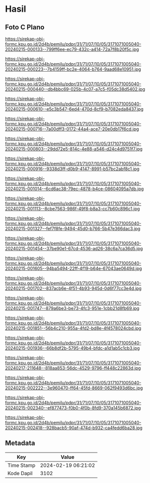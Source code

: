 # Hasil

## Foto C Plano

https://sirekap-obj-formc.kpu.go.id/2d4b/pemilu/pdpr/31/71/07/10/05/3171071005040-20240215-000133--799ff6ee-ec79-432c-a414-72a7f8b20f5c.jpg

https://sirekap-obj-formc.kpu.go.id/2d4b/pemilu/pdpr/31/71/07/10/05/3171071005040-20240215-000223--7b4159ff-bc2e-4064-b764-9aad68e10951.jpg

https://sirekap-obj-formc.kpu.go.id/2d4b/pemilu/pdpr/31/71/07/10/05/3171071005040-20240215-000440--db4bbc69-025b-4c07-a7c5-f05dc38d5402.jpg

https://sirekap-obj-formc.kpu.go.id/2d4b/pemilu/pdpr/31/71/07/10/05/3171071005040-20240215-000610--e5c3b547-6ed4-470d-8cf9-b7082eda8437.jpg

https://sirekap-obj-formc.kpu.go.id/2d4b/pemilu/pdpr/31/71/07/10/05/3171071005040-20240215-000716--7a00dff3-0172-44a4-ace7-20e0db17f6cd.jpg

https://sirekap-obj-formc.kpu.go.id/2d4b/pemilu/pdpr/31/71/07/10/05/3171071005040-20240215-000803--29dd72e5-814c-4e88-a546-d24c4d9751f7.jpg

https://sirekap-obj-formc.kpu.go.id/2d4b/pemilu/pdpr/31/71/07/10/05/3171071005040-20240215-000916--9338d3ff-d0b9-4147-8991-b57bc2abf8c1.jpg

https://sirekap-obj-formc.kpu.go.id/2d4b/pemilu/pdpr/31/71/07/10/05/3171071005040-20240215-001014--6cd6ac38-79ec-4878-b4ce-08604095a7db.jpg

https://sirekap-obj-formc.kpu.go.id/2d4b/pemilu/pdpr/31/71/07/10/05/3171071005040-20240215-001113--8cbe7563-986f-49f8-b8a3-cc7b60c896c1.jpg

https://sirekap-obj-formc.kpu.go.id/2d4b/pemilu/pdpr/31/71/07/10/05/3171071005040-20240215-001327--fef7f8fe-9494-45d0-b766-5b47e366dac3.jpg

https://sirekap-obj-formc.kpu.go.id/2d4b/pemilu/pdpr/31/71/07/10/05/3171071005040-20240215-001454--37be90e1-67cd-4536-ad26-38c6a7ca36d5.jpg

https://sirekap-obj-formc.kpu.go.id/2d4b/pemilu/pdpr/31/71/07/10/05/3171071005040-20240215-001605--94ba5494-22ff-4f19-b64e-67043ae0649d.jpg

https://sirekap-obj-formc.kpu.go.id/2d4b/pemilu/pdpr/31/71/07/10/05/3171071005040-20240215-001702--837acb6e-4f51-4b93-945d-0d6f77cc3e4d.jpg

https://sirekap-obj-formc.kpu.go.id/2d4b/pemilu/pdpr/31/71/07/10/05/3171071005040-20240215-001747--879a6be3-be73-4fc3-951e-1cbb21d8fb69.jpg

https://sirekap-obj-formc.kpu.go.id/2d4b/pemilu/pdpr/31/71/07/10/05/3171071005040-20240215-001851--56b4c210-955a-4fd2-bd8e-4f4578024cbd.jpg

https://sirekap-obj-formc.kpu.go.id/2d4b/pemilu/pdpr/31/71/07/10/05/3171071005040-20240215-001936--66b8df2b-5795-49b4-bfdc-a1d1ab5c1cb3.jpg

https://sirekap-obj-formc.kpu.go.id/2d4b/pemilu/pdpr/31/71/07/10/05/3171071005040-20240217-211648--818aa853-56dc-4529-9796-ff448c22863d.jpg

https://sirekap-obj-formc.kpu.go.id/2d4b/pemilu/pdpr/31/71/07/10/05/3171071005040-20240215-002222--3e960470-ff64-45fd-8669-062f9493d6bc.jpg

https://sirekap-obj-formc.kpu.go.id/2d4b/pemilu/pdpr/31/71/07/10/05/3171071005040-20240215-002340--ef877473-f0b0-4f0b-8fd9-370a145b6872.jpg

https://sirekap-obj-formc.kpu.go.id/2d4b/pemilu/pdpr/31/71/07/10/05/3171071005040-20240215-002418--928bacb5-90af-474d-b932-ca4fedd6ba28.jpg


## Metadata

| Key        | Value               |
| ---------- | ------------------- |
| Time Stamp | 2024-02-19 06:21:02 |
| Kode Dapil | 3102                |



